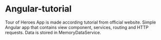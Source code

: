 # Angular-tutorial
Tour of Heroes App is made according tutorial from official website. Simple Angular app that contains view component, services, routing and HTTP requests. Data is stored in MemoryDataService.